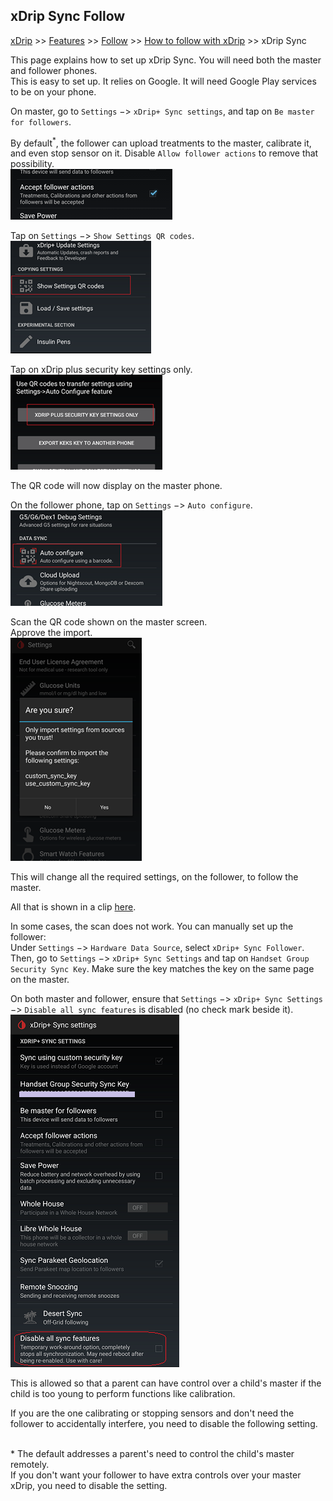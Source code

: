 ## xDrip Sync Follow  
[xDrip](../README.md) >> [Features](./Features_page.md) >> [Follow](./Follow_page.md) >> [How to follow with xDrip](./How-to-follow.md) >> xDrip Sync  
  
This page explains how to set up xDrip Sync.  You will need both the master and follower phones.  
This is easy to set up. It relies on Google.  It will need Google Play services to be on your phone.  
  
On master, go to `Settings` &#8722;> `xDrip+ Sync settings`, and tap on `Be master for followers`.  
  
By default<sup>*</sup>, the follower can upload treatments to the master, calibrate it, and even stop sensor on it.  Disable `Allow follower actions` to remove that possibility.  
![](./Follow/images/AcceptFollowerActions.png)  
  
Tap on `Settings` &#8722;> `Show Settings QR codes`.  
![](./images/ShowSettingsQR.png)  
  
Tap on xDrip plus security key settings only.  
![](./images/SecuritySettingsOnly.png)  
  
The QR code will now display on the master phone.  
  
On the follower phone, tap on `Settings` &#8722;> `Auto configure`.  
![](./images/AutoConfigureTap.png)  
  
Scan the QR code shown on the master screen.  
Approve the import.  
![](./Follow/images/ConfirmxSyncKeyImport.png)  
  
This will change all the required settings, on the follower, to follow the master.  
  
All that is shown in a clip [here](https://youtu.be/LcgjfbYcWkE).  
  
In some cases, the scan does not work. You can manually set up the follower:  
Under `Settings` &#8722;> `Hardware Data Source`, select `xDrip+ Sync Follower`.  
Then, go to `Settings` &#8722;> `xDrip+ Sync Settings` and tap on `Handset Group Security Sync Key`. Make sure the key matches the key on the same page on the master.  
  
On both master and follower, ensure that `Settings` &#8722;> `xDrip+ Sync Settings` &#8722;> `Disable all sync features` is disabled (no check mark beside it).  
![](./images/DisableAllSyncFeatures.png)  
  
 
This is allowed so that a parent can have control over a child's master if the child is too young to perform functions like calibration.  

If you are the one calibrating or stopping sensors and don't need the follower to accidentally interfere, you need to disable the following setting.  
<br/>  

\* The default addresses a parent's need to control the child's master remotely.  
If you don't want your follower to have extra controls over your master xDrip, you need to disable the setting.  
  
